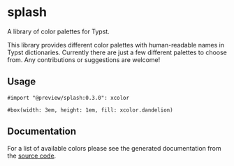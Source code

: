 # splash

A library of color palettes for Typst.

This library provides different color palettes with human-readable names in
Typst dictionaries. Currently there are just a few different palettes to choose
from. Any contributions or suggestions are welcome!

## Usage

```typst
#import "@preview/splash:0.3.0": xcolor

#box(width: 3em, height: 1em, fill: xcolor.dandelion)
```

## Documentation

For a list of available colors please see the generated documentation from the 
[source code](https://github.com/kaarmu/typst-palettes).
